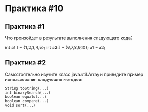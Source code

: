 # Практика #10



## Практика #1

Что произойдет в результате выполнения следующего кода?

int a1[] = {1,2,3,4,5};
int a2[] = {6,7,8,9,10};
a1 = a2;


## Практика #2

Самостоятельно изучите класс java.util.Array и приведите пример использования следующих методов:

    String toString(...)
    int binarySearch(...)
    boolean equals(...)
    boolean compare(...)
    void sort(...)



